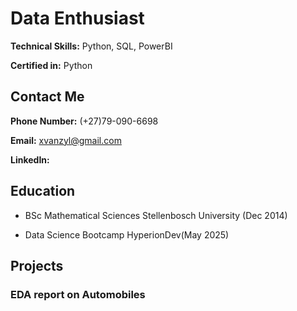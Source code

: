 # Data Enthusiast

**Technical Skills:** Python, SQL, PowerBI

**Certified in:** Python

## Contact Me
**Phone Number:** (+27)79-090-6698

**Email:** xvanzyl@gmail.com 

**LinkedIn:** 

## Education
- BSc Mathematical Sciences     Stellenbosch University (Dec 2014)
  
- Data Science Bootcamp         HyperionDev(May 2025)

## Projects

### EDA report on Automobiles

